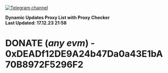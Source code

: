 [![Telegram channel](https://img.shields.io/endpoint?url=https://runkit.io/damiankrawczyk/telegram-badge/branches/master?url=https://t.me/n4z4v0d)](https://t.me/n4z4v0d) 

**Dynamic Updates Proxy List with Proxy Checker**  
**Last Updated: 17.12.23 21:58**

# DONATE (_any evm_) - 0xDEADf12DE9A24b47Da0a43E1bA70B8972F5296F2
